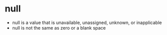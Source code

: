 # null

- null is a value that is unavailable, unassigned, unknown, or inapplicable
- null is not the same as zero or a blank space
